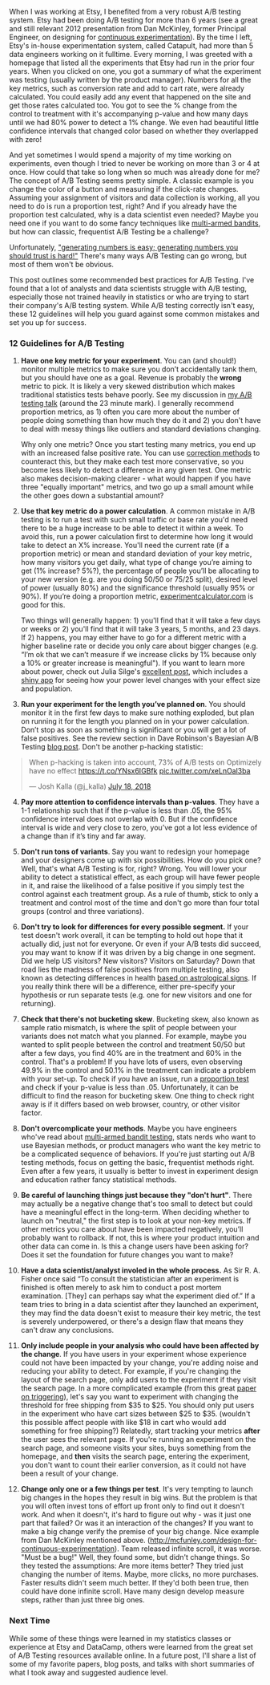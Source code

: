 When I was working at Etsy, I benefited from a very robust A/B testing system. Etsy had been doing A/B testing for more than 6 years (see a great and still relevant 2012 presentation from Dan McKinley, former Principal Engineer, on designing for [continuous experimentation](http://mcfunley.com/design-for-continuous-experimentation)). By the time I left, Etsy's in-house experimentation system, called Catapult, had more than 5 data engineers working on it fulltime. Every morning, I was greeted with a homepage that listed all the experiments that Etsy had run in the prior four years. When you clicked on one, you got a summary of what the experiment was testing (usually written by the product manager). Numbers for all the key metrics, such as conversion rate and add to cart rate, were already calculated. You could easily add any event that happened on the site and get those rates calculated too. You got to see the % change from the control to treatment with it's accompanying p-value and how many days until we had 80% power to detect a 1% change. We even had beautiful little confidence intervals that changed color based on whether they overlapped with zero! 

And yet sometimes I would spend a majority of my time working on experiments, even though I tried to never be working on more than 3 or 4 at once. How could that take so long when so much was already done for me? The concept of A/B Testing seems pretty simple. A classic example is you change the color of a button and measuring if the click-rate changes. Assuming your assignment of visitors and data collection is working, all you need to do is run a proportion test, right? And if you already have the proportion test calculated, why is a data scientist even needed? Maybe you need one if you want to do some fancy techniques like [multi-armed bandits](https://en.wikipedia.org/wiki/Multi-armed_bandit), but how can classic, frequentist A/B Testing be a challenge? 

Unfortunately, ["generating numbers is easy; generating numbers you should trust is hard!"](http://notes.stephenholiday.com/Five-Puzzling-Outcomes.pdf) There's many ways A/B Testing can go wrong, but most of them won't be obvious. 

This post outlines some recommended best practices for A/B Testing. I've found that a lot of analysts and data scientists struggle with A/B testing, especially those not trained heavily in statistics or who are trying to start their company's A/B testing system. While A/B testing correctly isn't easy, these 12 guidelines will help you guard against some common mistakes and set you up for success.

### 12 Guidelines for A/B Testing

1) **Have one key metric for your experiment**. You can (and should!) monitor multiple metrics to make sure you don’t accidentally tank them, but you should have one as a goal. Revenue is probably the **wrong** metric to pick. It is likely a very skewed distribution which makes traditional statistics tests behave poorly. See my discussion in [my A/B testing talk](https://www.youtube.com/watch?v=SF-ryGgLOgQ) (around the 23 minute mark). I generally recommend proportion metrics, as 1) often you care more about the number of people doing something than how much they do it and 2) you don't have to deal with messy things like outliers and standard deviations changing. 

    Why only one metric? Once you start testing many metrics, you end up with an increased false positive rate. You can use [correction methods](https://en.wikipedia.org/wiki/Bonferroni_correction) to counteract this, but they make each test more conservative, so you become less likely to detect a difference in any given test. One metric also makes decision-making clearer - what would happen if you have three "equally important" metrics, and two go up a small amount while the other goes down a substantial amount?
      
2) **Use that key metric do a power calculation**. A common mistake in A/B testing is to run a test with such small traffic or base rate you'd need there to be a huge increase to be able to detect it within a week. To avoid this, run a power calculation first to determine how long it would take to detect an X% increase. You'll need the current rate (if a proportion metric) or mean and standard deviation of your key metric, how many visitors you get daily, what type of change you’re aiming to get (1% increase? 5%?), the percentage of people you’ll be allocating to your new version (e.g. are you doing 50/50 or 75/25 split), desired level of power (usually 80%) and the significance threshold (usually 95% or 90%). If you’re doing a proportion metric, [experimentcalculator.com](experimentcalculator.com) is good for this. 
  
   Two things will generally happen: 1) you'll find that it will take a few days or weeks or 2) you'll find that it will take 3 years, 5 months, and 23 days. If 2) happens, you may either have to go for a different metric with a higher baseline rate or decide you only care about bigger changes (e.g. “I’m ok that we can’t measure if we increase clicks by 1% because only a 10% or greater increase is meaningful"). If you want to learn more about power, check out Julia Silge's [excellent post](https://juliasilge.com/blog/ab-testing/), which includes a [shiny app](https://juliasilge.shinyapps.io/power-app/) for seeing how your power level changes with your effect size and population. 

3) **Run your experiment for the length you’ve planned on**. You should monitor it in the first few days to make sure nothing exploded, but plan on running it for the length you planned on in your power calculation. Don’t stop as soon as something is significant or you will get a lot of false positives. See the review section in Dave Robinson's Bayesian A/B Testing [blog post](http://varianceexplained.org/r/bayesian-ab-testing/). Don't be another p-hacking statistic:

<blockquote class="twitter-tweet"><p lang="en" dir="ltr">When p-hacking is taken into account, 73% of A/B tests on Optimizely have no effect <a href="https://t.co/YNsx6IGBfk">https://t.co/YNsx6IGBfk</a> <a href="https://t.co/xeLnOal3ba">pic.twitter.com/xeLnOal3ba</a></p>&mdash; Josh Kalla (@j_kalla) <a href="https://twitter.com/j_kalla/status/1019629420158447616?ref_src=twsrc%5Etfw">July 18, 2018</a></blockquote> <script async src="https://platform.twitter.com/widgets.js" charset="utf-8"></script>

4) **Pay more attention to confidence intervals than p-values**. They have a 1-1 relationship such that if the p-value is less than .05, the 95% confidence interval does not overlap with 0. But if the confidence interval is wide and very close to zero, you’ve got a lot less evidence of a change than if it’s tiny and far away. 

5) **Don't run tons of variants**. Say you want to redesign your homepage and your designers come up with six possibilities. How do you pick one? Well, that's what A/B Testing is for, right? Wrong. You will lower your ability to detect a statistical effect, as each group will have fewer people in it, and raise the likelihood of a false positive if you simply test the control against each treatment group. As a rule of thumb, stick to only a treatment and control most of the time and don't go more than four total groups (control and three variations). 

6) **Don't try to look for differences for every possible segment.** If your test doesn't work overall, it can be tempting to hold out hope that it actually did, just not for everyone. Or even if your A/B tests did succeed, you may want to know if it was driven by a big change in one segment. Did we help US visitors? New visitors? Visitors on Saturday? Down that road lies the madness of false positives from multiple testing, also known as detecting differences in health [based on astrological signs](https://pdfs.semanticscholar.org/d00a/678b0d09eaef4902c778821c52dc5ac53e58.pdf). If you really think there will be a difference, either pre-specify your hypothesis or run separate tests (e.g. one for new visitors and one for returning). 

7) **Check that there's not bucketing skew**. Bucketing skew, also known as sample ratio mismatch, is where the split of people between your variants does not match what you planned. For example, maybe you wanted to split people between the control and treatment 50/50 but after a few days, you find 40% are in the treatment and 60% in the control. That's a problem! If you have lots of users, even observing 49.9% in the control and 50.1% in the treatment can indicate a problem with your set-up. To check if you have an issue, run a [proportion test](https://www.medcalc.org/calc/test_one_proportion.php) and check if your p-value is less than .05. Unfortunately, it can be difficult to find the reason for bucketing skew. One thing to check right away is if it differs based on web browser, country, or other visitor factor.

8) **Don't overcomplicate your methods**. Maybe you have engineers who've read about [multi-armed bandit testing](http://stevehanov.ca/blog/index.php?id=132), stats nerds who want to use Bayesian methods, or product managers who want the key metric to be a complicated sequence of behaviors. If you're just starting out A/B testing methods, focus on getting the basic, frequentist methods right. Even after a few years, it usually is better to invest in experiment design and education rather fancy statistical methods. 

9) **Be careful of launching things just because they "don't hurt"**. There may actually be a negative change that's too small to detect but could have a meaningful effect in the long-term. When deciding whether to launch on "neutral," the first step is to look at your non-key metrics. If other metrics you care about have been impacted negatively, you’ll probably want to rollback. If not, this is where your product intuition and other data can come in. Is this a change users have been asking for? Does it set the foundation for future changes you want to make? 

10) **Have a data scientist/analyst involed in the whole process.** As Sir R. A. Fisher once said “To consult the statistician after an experiment is finished is often merely to ask him to conduct a post mortem examination. [They] can perhaps say what the experiment died of.” If a team tries to bring in a data scientist after they launched an experiment, they may find the data doesn't exist to measure their key metric, the test is severely underpowered, or there's a design flaw that means they can't draw any conclusions. 

11) **Only include people in your analysis who could have been affected by the change**. If you have users in your experiment whose experience could not have been impacted by your change, you're adding noise and reducing your ability to detect. For example, if you're changing the layout of the search page, only add users to the experiment if they visit the search page. In a more complicated example (from this great [paper on triggering](https://onedrive.live.com/view.aspx?resid=8612090E610871E4!287400&ithint=file%2cdocx&app=Word&authkey=!AOW7nw7IZ4STtgk)), let's say you want to experiment with changing the threshold for free shipping from $35 to $25. You should only put users in the experiment who have cart sizes between $25 to $35. (wouldn't this possible affect people with like $18 in cart who would add something for free shipping?) Relatedly, start tracking your metrics **after** the user sees the relevant page. If you're running an experiment on the search page, and someone visits your sites, buys something from the homepage, and **then** visits the search page, entering the experiment, you don't want to count their earlier conversion, as it could not have been a result of your change.

12) **Change only one or a few things per test**. It's very tempting to launch big changes in the hopes they result in big wins. But the problem is that you will often invest tons of effort up front only to find out it doesn't work. And when it doesn't, it's hard to figure out why - was it just one part that failed? Or was it an interaction of the changes? If you want to make a big change verify the premise of your big change. Nice example from Dan McKinley mentioned above. (http://mcfunley.com/design-for-continuous-experimentation). Team released infinite scroll, it was worse. "Must be a bug!" Well, they found some, but didn't change things. So they tested the assumptions: Are more items better? They tried just changing the number of items. Maybe, more clicks, no more purchases. Faster results didn't seem much better. If they'd both been true, then could have done infinite scroll. Have many design develop measure steps, rather than just three big ones. 

### Next Time

While some of these things were learned in my statistics classes or experience at Etsy and DataCamp, others were learned from the great set of A/B Testing resources available online. In a future post, I'll share a list of some of my favorite papers, blog posts, and talks with short summaries of what I took away and suggested audience level. 

